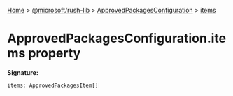 [Home](./index) &gt; [@microsoft/rush-lib](rush-lib.md) &gt; [ApprovedPackagesConfiguration](rush-lib.approvedpackagesconfiguration.md) &gt; [items](rush-lib.approvedpackagesconfiguration.items.md)

# ApprovedPackagesConfiguration.items property


**Signature:**
```javascript
items: ApprovedPackagesItem[]
```
